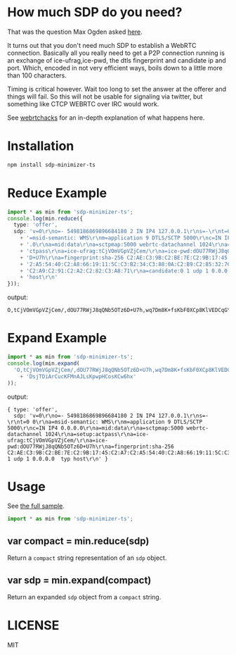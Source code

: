 # How much SDP do you need?
That was the question Max Ogden asked [here](https://twitter.com/maxogden/status/580555197870665728).

It turns out that you don't need much SDP to establish a WebRTC connection.
Basically all you really need to get a P2P connection running is an exchange of
ice-ufrag,ice-pwd, the dtls fingerprint and candidate ip and port.
Which, encoded in not very efficient ways, boils down to a little more than 100 characters.

Timing is critical however. Wait too long to set the answer at the offerer and things will fail.
So this will not be usable for signaling via twitter, but something like CTCP WEBRTC
over IRC would work.

See [webrtchacks](https://webrtchacks.com/the-minimum-viable-sdp/) for an in-depth explanation of what
happens here.

# Installation

```sh
npm install sdp-minimizer-ts
```

# Reduce Example

``` ts
import * as min from 'sdp-minimizer-ts';
console.log(min.reduce({
  type: 'offer',
  sdp: 'v=0\r\no=- 5498186869896684180 2 IN IP4 127.0.0.1\r\ns=-\r\nt=0 0\r\na'
    + '=msid-semantic: WMS\r\nm=application 9 DTLS/SCTP 5000\r\nc=IN IP4 0.0.0'
    + '.0\r\na=mid:data\r\na=sctpmap:5000 webrtc-datachannel 1024\r\na=setup:a'
    + 'ctpass\r\na=ice-ufrag:tCjVOmVGpVZjCem/\r\na=ice-pwd:dOU77RWjJ8qQNb5OTz6'
    + 'D+U7h\r\na=fingerprint:sha-256 C2:AE:C3:9B:C2:BE:7E:C2:9B:17:45:C2:A7:C'
    + '2:A5:54:40:C2:A8:66:19:11:5C:C3:B2:34:C3:88:0A:C2:B9:C2:85:32:70:09:2E:'
    + 'C2:A9:C2:91:C2:A2:C2:82:C3:A8:71\r\na=candidate:0 1 udp 1 0.0.0.0  typ '
    + 'host\r\n'
}));
```

output:

```
O,tCjVOmVGpVZjCem/,dOU77RWjJ8qQNb5OTz6D+U7h,wq7Dm8K+fsKbF0XCp8KlVEDCqGYZEVzDsjTDiArCucKFMnAJLsKpwpHCosKCw6hx
```

# Expand Example

``` ts
import * as min from 'sdp-minimizer-ts';
console.log(min.expand(
  'O,tCjVOmVGpVZjCem/,dOU77RWjJ8qQNb5OTz6D+U7h,wq7Dm8K+fsKbF0XCp8KlVEDCqGYZEVz'
    + 'DsjTDiArCucKFMnAJLsKpwpHCosKCw6hx'
));
```

output:

```
{ type: 'offer',
  sdp: 'v=0\r\no=- 5498186869896684180 2 IN IP4 127.0.0.1\r\ns=-\r\nt=0 0\r\na=msid-semantic: WMS\r\nm=application 9 DTLS/SCTP 5000\r\nc=IN IP4 0.0.0.0\r\na=mid:data\r\na=sctpmap:5000 webrtc-datachannel 1024\r\na=setup:actpass\r\na=ice-ufrag:tCjVOmVGpVZjCem/\r\na=ice-pwd:dOU77RWjJ8qQNb5OTz6D+U7h\r\na=fingerprint:sha-256 C2:AE:C3:9B:C2:BE:7E:C2:9B:17:45:C2:A7:C2:A5:54:40:C2:A8:66:19:11:5C:C3:B2:34:C3:88:0A:C2:B9:C2:85:32:70:09:2E:C2:A9:C2:91:C2:A2:C2:82:C3:A8:71\r\na=candidate:0 1 udp 1 0.0.0.0  typ host\r\n' }
```

# Usage

See [the full sample](https://github.com/ntsd/minimal-webrtc).

```ts
import * as min from 'sdp-minimizer-ts';
```

## var compact = min.reduce(sdp)

Return a `compact` string representation of an `sdp` object.

## var sdp = min.expand(compact)

Return an expanded `sdp` object from a `compact` string.

# LICENSE
MIT
